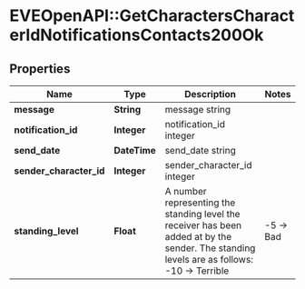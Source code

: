 # EVEOpenAPI::GetCharactersCharacterIdNotificationsContacts200Ok

## Properties
Name | Type | Description | Notes
------------ | ------------- | ------------- | -------------
**message** | **String** | message string | 
**notification_id** | **Integer** | notification_id integer | 
**send_date** | **DateTime** | send_date string | 
**sender_character_id** | **Integer** | sender_character_id integer | 
**standing_level** | **Float** | A number representing the standing level the receiver has been added at by the sender. The standing levels are as follows: -10 -&gt; Terrible | -5 -&gt; Bad |  0 -&gt; Neutral |  5 -&gt; Good |  10 -&gt; Excellent | 


